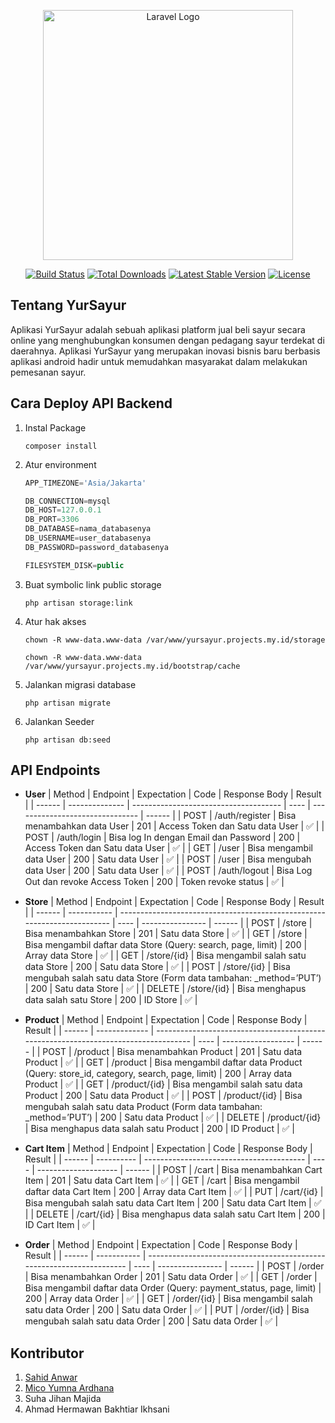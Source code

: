 <p align="center"><a href="https://laravel.com" target="_blank"><img src="https://raw.githubusercontent.com/laravel/art/master/logo-lockup/5%20SVG/2%20CMYK/1%20Full%20Color/laravel-logolockup-cmyk-red.svg" width="400" alt="Laravel Logo"></a></p>

<p align="center">
<a href="https://github.com/laravel/framework/actions"><img src="https://github.com/laravel/framework/workflows/tests/badge.svg" alt="Build Status"></a>
<a href="https://packagist.org/packages/laravel/framework"><img src="https://img.shields.io/packagist/dt/laravel/framework" alt="Total Downloads"></a>
<a href="https://packagist.org/packages/laravel/framework"><img src="https://img.shields.io/packagist/v/laravel/framework" alt="Latest Stable Version"></a>
<a href="https://packagist.org/packages/laravel/framework"><img src="https://img.shields.io/packagist/l/laravel/framework" alt="License"></a>
</p>

## Tentang YurSayur

Aplikasi YurSayur adalah sebuah aplikasi platform jual beli sayur secara online yang menghubungkan konsumen dengan pedagang sayur terdekat di daerahnya. Aplikasi YurSayur yang merupakan inovasi bisnis baru berbasis aplikasi android hadir untuk memudahkan masyarakat dalam melakukan pemesanan sayur.

## Cara Deploy API Backend

1. Instal Package

    `composer install`

2. Atur environment

    ```jsx
    APP_TIMEZONE='Asia/Jakarta'

    DB_CONNECTION=mysql
    DB_HOST=127.0.0.1
    DB_PORT=3306
    DB_DATABASE=nama_databasenya
    DB_USERNAME=user_databasenya
    DB_PASSWORD=password_databasenya

    FILESYSTEM_DISK=public

    ```

3. Buat symbolic link public storage

    `php artisan storage:link`

4. Atur hak akses

    `chown -R www-data.www-data /var/www/yursayur.projects.my.id/storage`

    `chown -R www-data.www-data /var/www/yursayur.projects.my.id/bootstrap/cache`

5. Jalankan migrasi database

    `php artisan migrate`

6. Jalankan Seeder

    `php artisan db:seed`

## API Endpoints

-   **User**
    | Method | Endpoint | Expectation | Code | Response Body | Result |
    | ------ | -------------- | ------------------------------------- | ---- | ------------------------------- | ------ |
    | POST | /auth/register | Bisa menambahkan data User | 201 | Access Token dan Satu data User | ✅ |
    | POST | /auth/login | Bisa log In dengan Email dan Password | 200 | Access Token dan Satu data User | ✅ |
    | GET | /user | Bisa mengambil data User | 200 | Satu data User | ✅ |
    | POST | /user | Bisa mengubah data User | 200 | Satu data User | ✅ |
    | POST | /auth/logout | Bisa Log Out dan revoke Access Token | 200 | Token revoke status | ✅ |

-   **Store**
    | Method | Endpoint | Expectation | Code | Response Body | Result |
    | ------ | ----------- | ------------------------------------------------------------------------ | ---- | ---------------- | ------ |
    | POST | /store | Bisa menambahkan Store | 201 | Satu data Store | ✅ |
    | GET | /store | Bisa mengambil daftar data Store (Query: search, page, limit) | 200 | Array data Store | ✅ |
    | GET | /store/{id} | Bisa mengambil salah satu data Store | 200 | Satu data Store | ✅ |
    | POST | /store/{id} | Bisa mengubah salah satu data Store (Form data tambahan: \_method=’PUT’) | 200 | Satu data Store | ✅ |
    | DELETE | /store/{id} | Bisa menghapus data salah satu Store | 200 | ID Store | ✅ |

-   **Product**
    | Method | Endpoint | Expectation | Code | Response Body | Result |
    | ------ | ------------- | ----------------------------------------------------------------------------------- | ---- | ------------------ | ------ |
    | POST | /product | Bisa menambahkan Product | 201 | Satu data Product | ✅ |
    | GET | /product | Bisa mengambil daftar data Product (Query: store_id, category, search, page, limit) | 200 | Array data Product | ✅ |
    | GET | /product/{id} | Bisa mengambil salah satu data Product | 200 | Satu data Product | ✅ |
    | POST | /product/{id} | Bisa mengubah salah satu data Product (Form data tambahan: \_method=’PUT’) | 200 | Satu data Product | ✅ |
    | DELETE | /product/{id} | Bisa menghapus data salah satu Product | 200 | ID Product | ✅ |

-   **Cart Item**
    | Method | Endpoint | Expectation | Code | Response Body | Result |
    | ------ | ---------- | ---------------------------------------- | ---- | -------------------- | ------ |
    | POST | /cart | Bisa menambahkan Cart Item | 201 | Satu data Cart Item | ✅ |
    | GET | /cart | Bisa mengambil daftar data Cart Item | 200 | Array data Cart Item | ✅ |
    | PUT | /cart/{id} | Bisa mengubah salah satu data Cart Item | 200 | Satu data Cart Item | ✅ |
    | DELETE | /cart/{id} | Bisa menghapus data salah satu Cart Item | 200 | ID Cart Item | ✅ |
-   **Order**
    | Method | Endpoint | Expectation | Code | Response Body | Result |
    | ------ | ----------- | --------------------------------------------------------------------- | ---- | ---------------- | ------ |
    | POST | /order | Bisa menambahkan Order | 201 | Satu data Order | ✅ |
    | GET | /order | Bisa mengambil daftar data Order (Query: payment_status, page, limit) | 200 | Array data Order | ✅ |
    | GET | /order/{id} | Bisa mengambil salah satu data Order | 200 | Satu data Order | ✅ |
    | PUT | /order/{id} | Bisa mengubah salah satu data Order | 200 | Satu data Order | ✅ |

## Kontributor

1. [Sahid Anwar](https://github.com/haysahid)
2. [Mico Yumna Ardhana](https://github.com/micoardhana090701)
3. Suha Jihan Majida
4. Ahmad Hermawan Bakhtiar Ikhsani
